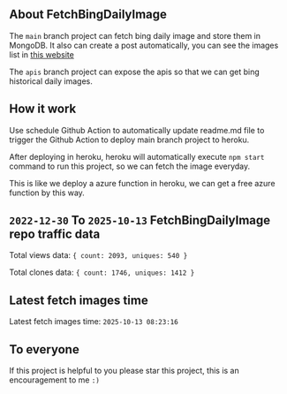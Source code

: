 ## About FetchBingDailyImage

The `main` branch project can fetch bing daily image and store them in MongoDB.
It also can create a post automatically, you can see the images list in [this website](https://oursalbum.netlify.app)

The `apis` branch project can expose the apis so that we can get bing historical daily images.

## How it work

Use schedule Github Action to automatically update readme.md file to trigger the Github Action to deploy main branch project to heroku.

After deploying in heroku, heroku will automatically execute `npm start` command to run this project, so we can fetch the image everyday.

This is like we deploy a azure function in heroku, we can get a free azure function by this way.

## `2022-12-30` To `2025-10-13` FetchBingDailyImage repo traffic data

Total views data: `{ count: 2093, uniques: 540 }`

Total clones data: `{ count: 1746, uniques: 1412 }`

## Latest fetch images time

Latest fetch images time: `2025-10-13 08:23:16`

## To everyone

If this project is helpful to you please star this project, this is an encouragement to me `:)`



